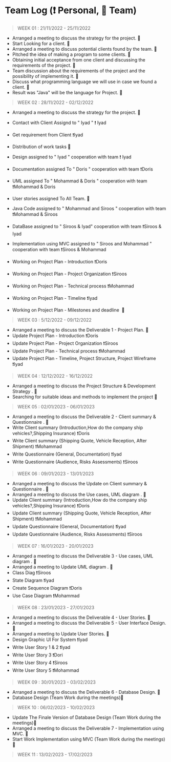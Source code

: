 # Team Log (❗ Personal, 🔰 Team)

> WEEK 01 :   21/11/2022 - 25/11/2022
- Arranged a meeting to discuss the strategy for the project. 🔰 
- Start Looking for a client. 🔰 
- Arranged a meeting to discuss potential clients found by the team. 🔰 
- Pitched the idea of making a program to some clients. 🔰
- Obtaining initial acceptance from one client and discussing the requirements of the project. 🔰
- Team discussion about the requirements of the project and the possibility of implementing it. 🔰
- Discuss what programming language we will use in case we found a client. 🔰 
- Result was "Java" will be the language for Project. 🔰 

> WEEK 02 :   28/11/2022 - 02/12/2022
- Arranged a meeting to discuss the strategy for the project.  🔰
- Contact with Client Assignd to " Iyad " ❗ Iyad
- Get requirement from Client ❗Iyad

- Distribution of work tasks  🔰
- Design assigned to " Iyad " cooperation with team ❗ Iyad
- Documentation assigned To " Doris " cooperation with team ❗Doris
- UML assigned To " Mohammad & Doris " cooperation with team ❗Mohammad & Doris
- User stories assigned To All Team. 🔰
- Java Code assigned to " Mohammad and Siroos " cooperation with team ❗Mohammad & Siroos
- DataBase assigned to " Siroos & Iyad" cooperation with team ❗Siroos & Iyad
- Implementation using MVC assigned to " Siroos and Mohammad " cooperation with team ❗Siroos & Mohammad
- Working on Project Plan - Introduction  ❗Doris
- Working on Project Plan - Project Organization  ❗Siroos
- Working on Project Plan - Technical process  ❗Mohammad
- Working on Project Plan - Timeline  ❗Iyad
- Working on Project Plan - Milestones and deadline  🔰 

> WEEK 03 :   5/12/2022 - 09/12/2022
- Arranged a meeting to discuss the Deliverable 1 -  Project Plan.  🔰
- Update Project Plan - Introduction  ❗Doris
- Update Project Plan - Project Organization  ❗Siroos
- Update Project Plan - Technical process  ❗Mohammad
- Update Project Plan - Timeline, Project Structure, Project Wireframe ❗Iyad


> WEEK 04 :   12/12/2022 - 16/12/2022
- Arranged a meeting to discuss the Project Structure & Development Strategy .  🔰
- Searching for suitable ideas and methods to implement the project 🔰

> WEEK 05 :   02/01/2023 - 06/01/2023
- Arranged a meeting to discuss the Deliverable 2 - Client summary & Questionnaire .  🔰
- Write Client summary (Introduction,How do the company ship vehicles?,Shipping Insurance)  ❗Doris
- Write Client summary (Shipping Quote, Vehicle Reception, After Shipment)    ❗Mohammad
- Write Questionnaire (General, Documentation)  ❗Iyad
- Write Questionnaire (Audience, Risks Assessments) ❗Siroos

> WEEK 06 :   09/01/2023 - 13/01/2023
- Arranged a meeting to discuss the Update on Client summary & Questionnaire .  🔰
- Arranged a meeting to discuss the Use cases, UML diagram .  🔰
- Update Client summary (Introduction,How do the company ship vehicles?,Shipping Insurance)  ❗Doris
- Update Client summary (Shipping Quote, Vehicle Reception, After Shipment)    ❗Mohammad
- Update Questionnaire (General, Documentation)  ❗Iyad
- Update Questionnaire (Audience, Risks Assessments) ❗Siroos


> WEEK 07 :   16/01/2023 - 20/01/2023
- Arranged a meeting to discuss the Deliverable 3 -  Use cases, UML diagram .  🔰
- Arranged a meeting to Update UML diagram .  🔰
- Class Diag ❗Siroos
- State Diagram  ❗Iyad
- Create Sequence Diagram ❗Doris
- Use Case Diagram  ❗Mohammad


> WEEK 08 :   23/01/2023 - 27/01/2023
- Arranged a meeting to discuss the Deliverable 4 - User Stories.  🔰
- Arranged a meeting to discuss the Deliverable 5 - User Interface Design.  🔰
- Arranged a meeting to Update User Stories.  🔰
- Design Graphic UI For System  ❗Iyad
- Write User Story 1 & 2 ❗Iyad
- Write User Story 3 ❗Dori
- Write User Story 4 ❗Siroos
- Write User Story 5 ❗Mohammad


> WEEK 09 :   30/01/2023 - 03/02/2023
- Arranged a meeting to discuss the Deliverable 6 - Database Design.  🔰
- Database Design  (Team Work during the meetings)🔰

> WEEK 10 :   06/02/2023 - 10/02/2023
- Update The Finale Version of Database Design  (Team Work during the meetings)🔰
- Arranged a meeting to discuss the Deliverable 7 - Implementation using MVC.  🔰
- Start Work Implementation using MVC  (Team Work during the meetings)🔰


> WEEK 11 :   13/02/2023 - 17/02/2023






